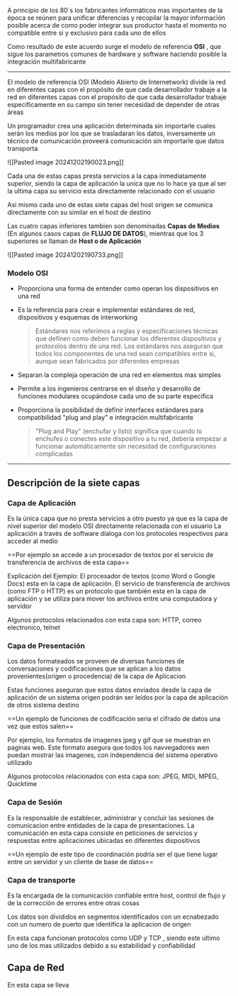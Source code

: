 A principio de los 80´s los fabricantes informáticos mas importantes de la época se reúnen para unificar diferencias y recopilar la mayor información  posible acerca de como poder integrar sus productor hasta el momento no compatible entre si y exclusivo para cada uno de ellos 

Como resultado de este acuerdo surge el modelo de referencia **OSI** , que sigue los parametros comunes de hardware y software  haciendo posible la integración multifabricante

---

El modelo de referencia OSI (Modelo Abierto de Internetwork) divide la red en diferentes capas con el propósito de que cada desarrollador trabaje a la red en diferentes capas con el propósito de que cada desarrollador trabaje específicamente en su campo sin tener necesidad de depender de otras áreas 

Un programador crea una aplicación determinada sin importarle cuales serán los medios por los que se trasladaran los datos, inversamente un técnico de comunicación proveerá comunicación sin importarle que datos transporta 

![[Pasted image 20241202190023.png]]

Cada una de estas capas presta servicios a la capa inmediatamente superior, siendo la capa de aplicación la unica que no lo hace ya que al ser la ultima capa su servicio esta directamente relacionado con el usuario 

Asi mismo cada uno de estas siete capas del host origen se comunica directamente con su similar en el host de destino 

Las cuatro capas inferiores tambien son denominadas **Capas de Medios** (En algunos casos capas de **FLUJO DE DATOS**), mientras que los 3 superiores se llaman de **Host o de Aplicación**

![[Pasted image 20241202190733.png]]

### Modelo OSI

* Proporciona una forma de entender como operan los dispositivos en una red
* Es la referencia para crear e implementar estándares de red, dispositivos y esquemas de interworking
  >Estándares nos referimos a reglas y especificaciones técnicas que definen como deben funcionar los diferentes dispositivos y protocolos dentro de una red. Los estándares nos aseguran que todos los componentes de una red sean compatibles entre si, aunque sean fabricados por diferentes empresas 

* Separan la compleja operación de una red en elementos mas simples 
* Permite a los ingenieros centrarse en el diseño y desarrollo de funciones modulares ocupándose cada uno de su parte especifica 
* Proporciona la posibilidad de definir interfaces estándares para compatibilidad "plug and play" e integración multifabricante  
  >"Plug and Play" (enchufar y listo) significa que cuando lo enchufes o conectes este dispositivo a tu red, debería empezar a funcionar automáticamente sin necesidad de configuraciones complicadas 
  

---
## Descripción de la siete capas 

### Capa de Aplicación 
Es la única capa que no presta servicios a otro puesto ya que es la capa de nivel superior del modelo OSI directamente relacionada con el usuario
La aplicación a través de software dialoga con los protocoles respectivos para acceder al medio 

==Por ejemplo se accede a un procesador de textos por el servicio de transferencia de archivos de esta capa== 

Explicación del Ejemplo:
El procesador de textos (como Word o Google Docs) esta en la capa de aplicación. 
El servicio de transferencia de archivos (como FTP o HTTP) es un  protocolo que también esta en la capa de aplicación y se utiliza  para mover los archivos entre una computadora y servidor 

Algunos protocolos relacionados con esta capa son: HTTP, correo electronico, telnet

### Capa de Presentación
Los datos formateados se proveen de diversas funciones de conversaciones y codificaciones que se aplican a los datos provenientes(origen o procedencia) de la capa de Aplicacion

Estas funciones aseguran que estos datos enviados desde la capa de aplicación de un sistema origen podrán ser leídos por la capa de aplicación de otros sistema destino 

==Un ejemplo de funciones de codificación seria el cifrado de datos una vez que estos salen== 

Por ejemplo, los formatos de imagenes jpeg y gif que se muestran en paginas web.
Este formato asegura que todos los navvegadores wen puedan mostrar las imagenes, con independencia del sistema operativo utilizado 

Algunos protocolos relacionados con esta capa son: JPEG, MIDI,  MPEG, Quicktime

### Capa de Sesión 
Es la responsable de establecer, administrar y concluir las sesiones de comunicacion entre entidades de la capa de presentaciones. 
La comunicación en esta capa consiste en peticiones de servicios y respuestas entre aplicaciones ubicadas en diferentes dispositivos 

==Un ejemplo de este tipo de coordinación podría ser el que tiene lugar entre un servidor y un cliente de base de datos== 

### Capa de transporte 
Es la encargada de la comunicación confiable entre host, control de flujo y de la corrección de errores entre otras cosas 

Los datos son divididos en segmentos identificados con un ecnabezado con un numero de puerto que identifica la aplicacion de origen

En esta capa funcionan protocolos como UDP y TCP , siendo este ultimo uno de los mas utilizados debido a su estabilidad y confiabilidad 

## Capa de Red
En esta capa se lleva